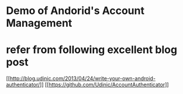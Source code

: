 # Demo of Andorid's Account Management

# refer from following excellent blog post

[[http://blog.udinic.com/2013/04/24/write-your-own-android-authenticator/]]
[[https://github.com/Udinic/AccountAuthenticator]]

